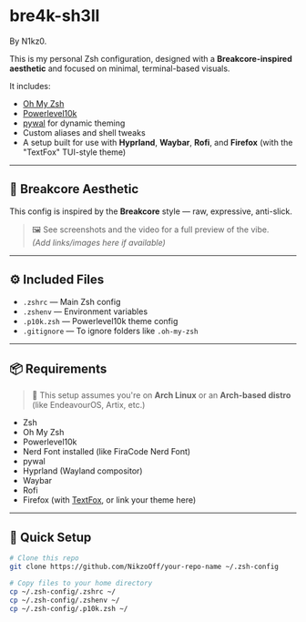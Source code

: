 # bre4k-sh3ll
By N1kz0.


This is my personal Zsh configuration, designed with a **Breakcore-inspired aesthetic** and focused on minimal, terminal-based visuals.

It includes:

- [Oh My Zsh](https://ohmyz.sh/)
- [Powerlevel10k](https://github.com/romkatv/powerlevel10k)
- [pywal](https://github.com/dylanaraps/pywal) for dynamic theming
- Custom aliases and shell tweaks
- A setup built for use with **Hyprland**, **Waybar**, **Rofi**, and **Firefox** (with the "TextFox" TUI-style theme)

---

## 🎨 Breakcore Aesthetic

This config is inspired by the **Breakcore** style — raw, expressive, anti-slick.  
> 🖼️ See screenshots and the video for a full preview of the vibe.  
> *(Add links/images here if available)*

---

## ⚙️ Included Files

- `.zshrc` — Main Zsh config
- `.zshenv` — Environment variables
- `.p10k.zsh` — Powerlevel10k theme config
- `.gitignore` — To ignore folders like `.oh-my-zsh`

---

## 📦 Requirements

> 🐧 This setup assumes you're on **Arch Linux** or an **Arch-based distro** (like EndeavourOS, Artix, etc.)

- Zsh
- Oh My Zsh
- Powerlevel10k
- Nerd Font installed (like FiraCode Nerd Font)
- pywal
- Hyprland (Wayland compositor)
- Waybar
- Rofi
- Firefox (with [TextFox](https://github.com/NikzoOff/TextFox), or link your theme here)

---

## 🚀 Quick Setup

```bash
# Clone this repo
git clone https://github.com/NikzoOff/your-repo-name ~/.zsh-config

# Copy files to your home directory
cp ~/.zsh-config/.zshrc ~/
cp ~/.zsh-config/.zshenv ~/
cp ~/.zsh-config/.p10k.zsh ~/
